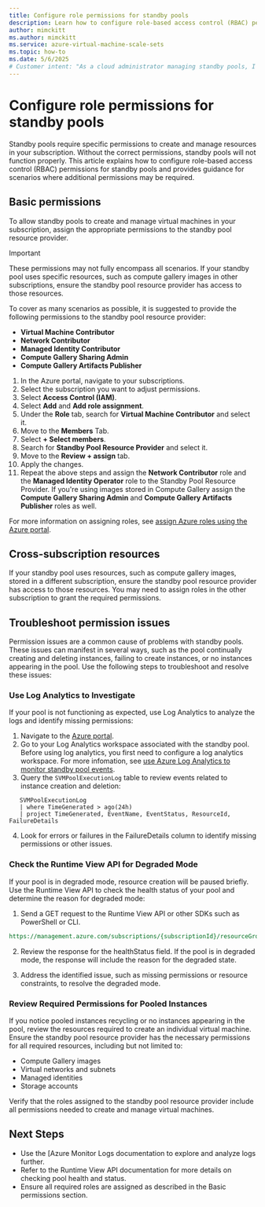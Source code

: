 ```yaml
---
title: Configure role permissions for standby pools
description: Learn how to configure role-based access control (RBAC) permissions for standby pools in Virtual Machine Scale Sets.
author: mimckitt
ms.author: mimckitt
ms.service: azure-virtual-machine-scale-sets
ms.topic: how-to
ms.date: 5/6/2025
# Customer intent: "As a cloud administrator managing standby pools, I want to configure role-based access control permissions, so that I can ensure proper functionality and prevent issues with resource creation and management in my subscription."
---
```


# Configure role permissions for standby pools

Standby pools require specific permissions to create and manage resources in your subscription. Without the correct permissions, standby pools will not function properly. This article explains how to configure role-based access control (RBAC) permissions for standby pools and provides guidance for scenarios where additional permissions may be required.


## Basic permissions 
To allow standby pools to create and manage virtual machines in your subscription, assign the appropriate permissions to the standby pool resource provider.

> [!IMPORTANT]
> These permissions may not fully encompass all scenarios. If your standby pool uses specific resources, such as compute gallery images in other subscriptions, ensure the standby pool resource provider has access to those resources.

To cover as many scenarios as possible, it is suggested to provide the following permissions to the standby pool resource provider: 

- **Virtual Machine Contributor**
- **Network Contributor**
- **Managed Identity Contributor**
- **Compute Gallery Sharing Admin**
- **Compute Gallery Artifacts Publisher**

1) In the Azure portal, navigate to your subscriptions.
2) Select the subscription you want to adjust permissions.
3) Select **Access Control (IAM)**.
4) Select **Add** and **Add role assignment**.
5) Under the **Role** tab, search for **Virtual Machine Contributor** and select it.
6) Move to the **Members** Tab.
7) Select **+ Select members**.
8) Search for **Standby Pool Resource Provider** and select it.
9) Move to the **Review + assign** tab.
10) Apply the changes. 
11) Repeat the above steps and assign the **Network Contributor** role and the **Managed Identity Operator** role to the Standby Pool Resource Provider. If you're using images stored in Compute Gallery assign the **Compute Gallery Sharing Admin** and **Compute Gallery Artifacts Publisher** roles as well.

For more information on assigning roles, see [assign Azure roles using the Azure portal](/azure/role-based-access-control/quickstart-assign-role-user-portal).

## Cross-subscription resources
If your standby pool uses resources, such as compute gallery images, stored in a different subscription, ensure the standby pool resource provider has access to those resources. You may need to assign roles in the other subscription to grant the required permissions.

## Troubleshoot permission issues

Permission issues are a common cause of problems with standby pools. These issues can manifest in several ways, such as the pool continually creating and deleting instances, failing to create instances, or no instances appearing in the pool. Use the following steps to troubleshoot and resolve these issues:

### Use Log Analytics to Investigate

If your pool is not functioning as expected, use Log Analytics to analyze the logs and identify missing permissions:

1. Navigate to the [Azure portal](https://portal.azure.com/).
2. Go to your Log Analytics workspace associated with the standby pool. Before using log analytics, you first need to configure a log analytics workspace. For more infomation, see [use Azure Log Analytics to monitor standby pool events](standby-pools-monitor-pool-events.md).
3. Query the `SVMPoolExecutionLog` table to review events related to instance creation and deletion:

```kusto
   SVMPoolExecutionLog
   | where TimeGenerated > ago(24h)
   | project TimeGenerated, EventName, EventStatus, ResourceId, FailureDetails
```

4. Look for errors or failures in the FailureDetails column to identify missing permissions or other issues.


### Check the Runtime View API for Degraded Mode

If your pool is in degraded mode, resource creation will be paused briefly. Use the Runtime View API to check the health status of your pool and determine the reason for degraded mode:

1. Send a GET request to the Runtime View API or other SDKs such as PowerShell or CLI. 

```rest
https://management.azure.com/subscriptions/{subscriptionId}/resourceGroups/{resourceGroup}/providers/Microsoft.StandbyPool/standbyVirtualMachinePools/{standbyPool}/runtime?api-version=2025-03-01
```

2. Review the response for the healthStatus field. If the pool is in degraded mode, the response will include the reason for the degraded state.

3. Address the identified issue, such as missing permissions or resource constraints, to resolve the degraded mode.

### Review Required Permissions for Pooled Instances

If you notice pooled instances recycling or no instances appearing in the pool, review the resources required to create an individual virtual machine. Ensure the standby pool resource provider has the necessary permissions for all required resources, including but not limited to:

- Compute Gallery images
- Virtual networks and subnets
- Managed identities
- Storage accounts

Verify that the roles assigned to the standby pool resource provider include all permissions needed to create and manage virtual machines.

## Next Steps
- Use the [Azure Monitor Logs documentation to explore and analyze logs further.
- Refer to the Runtime View API documentation for more details on checking pool health and status.
- Ensure all required roles are assigned as described in the Basic permissions section.
